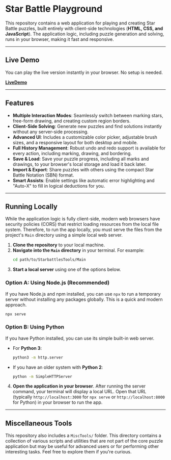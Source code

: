 # Star Battle Playground

This repository contains a web application for playing and creating Star Battle puzzles, built entirely with client-side technologies (**HTML, CSS, and JavaScript**). The application logic, including puzzle generation and solving, runs in your browser, making it fast and responsive.

-----

## Live Demo

You can play the live version instantly in your browser. No setup is needed.

[**LiveDemo**](https://starbattlelab.github.io/Main/)

-----

## Features

  * **Multiple Interaction Modes**: Seamlessly switch between marking stars, free-form drawing, and creating custom region borders.
  * **Client-Side Solving**: Generate new puzzles and find solutions instantly without any server-side processing.
  * **Advanced UI**: Includes a customizable color picker, adjustable brush sizes, and a responsive layout for both desktop and mobile.
  * **Full History Management**: Robust undo and redo support is available for every action, including marking, drawing, and bordering.
  * **Save & Load**: Save your puzzle progress, including all marks and drawings, to your browser's local storage and load it back later.
  * **Import & Export**: Share puzzles with others using the compact Star Battle Notation (SBN) format.
  * **Smart Assists**: Enable settings like automatic error highlighting and "Auto-X" to fill in logical deductions for you.

-----

## Running Locally

While the application logic is fully client-side, modern web browsers have security policies (CORS) that restrict loading resources from the local file system. Therefore, to run the app locally, you must serve the files from the project's `Main` directory using a simple local web server.

1.  **Clone the repository** to your local machine.
2.  **Navigate into the `Main` directory** in your terminal. For example:
    ```bash
    cd path/to/StarbattlesTools/Main
    ```
3.  **Start a local server** using one of the options below.

### Option A: Using Node.js (Recommended)

If you have Node.js and npm installed, you can use `npx` to run a temporary server without installing any packages globally. This is a quick and modern approach.

```bash
npx serve
```

### Option B: Using Python

If you have Python installed, you can use its simple built-in web server.

  * For **Python 3**:
    ```bash
    python3 -m http.server
    ```
  * If you have an older system with **Python 2**:
    ```bash
    python -m SimpleHTTPServer
    ```

<!-- end list -->

4.  **Open the application in your browser**. After running the server command, your terminal will display a local URL. Open that URL (typically `http://localhost:3000` for `npx serve` or `http://localhost:8000` for Python) in your browser to run the app.

-----

## Miscellaneous Tools

This repository also includes a `MiscTools/` folder. This directory contains a collection of various scripts and utilities that are not part of the core puzzle application but may be useful for advanced users or for performing other interesting tasks. Feel free to explore them if you're curious.
